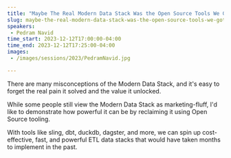 ```yaml
---
title: "Maybe The Real Modern Data Stack Was the Open Source Tools We Got Along The Way"
slug: maybe-the-real-modern-data-stack-was-the-open-source-tools-we-got-along-the-way
speakers:
 - Pedram Navid
time_start: 2023-12-12T17:00:00-04:00
time_end: 2023-12-12T17:25:00-04:00
images:
 - /images/sessions/2023/PedramNavid.jpg

---
```


There are many misconceptions of the Modern Data Stack, and it's easy to forget the real pain it solved and the value it unlocked.

While some people still view the Modern Data Stack as marketing-fluff, I'd like to demonstrate how powerful it can be by reclaiming it using Open Source tooling. 
  
With tools like sling, dbt, duckdb, dagster, and more, we can spin up cost-effective, fast, and powerful ETL data stacks that would have taken months to implement in the past.